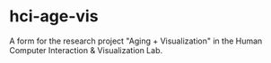 # hci-age-vis
A form for the research project "Aging + Visualization" in the Human Computer Interaction &amp; Visualization Lab.
